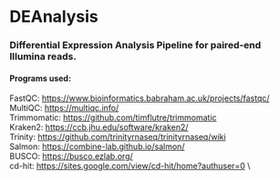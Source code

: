 # DEAnalysis
### Differential Expression Analysis Pipeline for paired-end Illumina reads.

#### Programs used: 
FastQC: https://www.bioinformatics.babraham.ac.uk/projects/fastqc/ \
MultiQC: https://multiqc.info/ \
Trimmomatic: https://github.com/timflutre/trimmomatic \
Kraken2: https://ccb.jhu.edu/software/kraken2/ \
Trinity: https://github.com/trinityrnaseq/trinityrnaseq/wiki \
Salmon: https://combine-lab.github.io/salmon/ \
BUSCO: https://busco.ezlab.org/ \
cd-hit: https://sites.google.com/view/cd-hit/home?authuser=0 \
